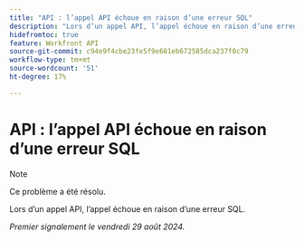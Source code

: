 ```yaml
---
title: "API : l’appel API échoue en raison d’une erreur SQL"
description: "Lors d’un appel API, l’appel échoue en raison d’une erreur SQL."
hidefromtoc: true
feature: Workfront API
source-git-commit: c94e9f4cbe23fe5f9e681eb672585dca237f0c79
workflow-type: tm+mt
source-wordcount: '51'
ht-degree: 17%

---
```


# API : l’appel API échoue en raison d’une erreur SQL

>[!NOTE]
>
>Ce problème a été résolu.

Lors d’un appel API, l’appel échoue en raison d’une erreur SQL.

_Premier signalement le vendredi 29 août 2024._
